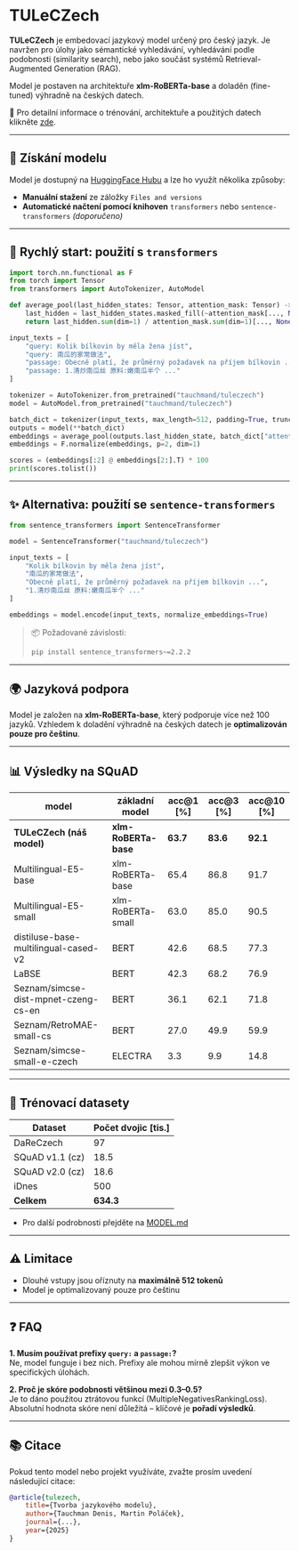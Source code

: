 # TULeCZech

**TULeCZech** je embedovací jazykový model určený pro český jazyk. Je navržen pro úlohy jako sémantické vyhledávání, vyhledávání podle podobnosti (similarity search), nebo jako součást systémů Retrieval-Augmented Generation (RAG).

Model je postaven na architektuře **xlm-RoBERTa-base** a doladěn (fine-tuned) výhradně na českých datech.

📄 Pro detailní informace o trénování, architektuře a použitých datech klikněte [zde](./PDO.pdf).

---

## 🧠 Získání modelu

Model je dostupný na [HuggingFace Hubu](https://huggingface.co/tauchmand/tuleczech) a lze ho využít několika způsoby:

- **Manuální stažení** ze záložky `Files and versions`
- **Automatické načtení pomocí knihoven** `transformers` nebo `sentence-transformers` *(doporučeno)*

---

## 🚀 Rychlý start: použití s `transformers`

```python
import torch.nn.functional as F
from torch import Tensor
from transformers import AutoTokenizer, AutoModel

def average_pool(last_hidden_states: Tensor, attention_mask: Tensor) -> Tensor:
    last_hidden = last_hidden_states.masked_fill(~attention_mask[..., None].bool(), 0.0)
    return last_hidden.sum(dim=1) / attention_mask.sum(dim=1)[..., None]

input_texts = [
    "query: Kolik bílkovin by měla žena jíst",
    "query: 南瓜的家常做法",
    "passage: Obecně platí, že průměrný požadavek na příjem bílkovin ...",
    "passage: 1.清炒南瓜丝 原料:嫩南瓜半个 ..."
]

tokenizer = AutoTokenizer.from_pretrained("tauchmand/tuleczech")
model = AutoModel.from_pretrained("tauchmand/tuleczech")

batch_dict = tokenizer(input_texts, max_length=512, padding=True, truncation=True, return_tensors="pt")
outputs = model(**batch_dict)
embeddings = average_pool(outputs.last_hidden_state, batch_dict["attention_mask"])
embeddings = F.normalize(embeddings, p=2, dim=1)

scores = (embeddings[:2] @ embeddings[2:].T) * 100
print(scores.tolist())
```

---

## ✨ Alternativa: použití se `sentence-transformers`

```python
from sentence_transformers import SentenceTransformer

model = SentenceTransformer("tauchmand/tuleczech")

input_texts = [
    "Kolik bílkovin by měla žena jíst",
    "南瓜的家常做法",
    "Obecně platí, že průměrný požadavek na příjem bílkovin ...",
    "1.清炒南瓜丝 原料:嫩南瓜半个 ..."
]

embeddings = model.encode(input_texts, normalize_embeddings=True)
```

> 📦 Požadované závislosti:  
> ```bash
> pip install sentence_transformers~=2.2.2
> ```

---

## 🌍 Jazyková podpora

Model je založen na **xlm-RoBERTa-base**, který podporuje více než 100 jazyků. Vzhledem k doladění výhradně na českých datech je **optimalizován pouze pro češtinu**.

---

## 📊 Výsledky na SQuAD

| **model**                                | **základní model**       | **acc@1 [%]** | **acc@3 [%]** | **acc@10 [%]** |
|------------------------------------------|---------------------------|---------------|---------------|----------------|
| **TULeCZech (náš model)**                | **xlm-RoBERTa-base**      | **63.7**      | **83.6**      | **92.1**       |
| Multilingual-E5-base                     | xlm-RoBERTa-base          | 65.4          | 86.8          | 91.7           |
| Multilingual-E5-small                    | xlm-RoBERTa-small         | 63.0          | 85.0          | 90.5           |
| distiluse-base-multilingual-cased-v2     | BERT                      | 42.6          | 68.5          | 77.3           |
| LaBSE                                    | BERT                      | 42.3          | 68.2          | 76.9           |
| Seznam/simcse-dist-mpnet-czeng-cs-en     | BERT                      | 36.1          | 62.1          | 71.8           |
| Seznam/RetroMAE-small-cs                 | BERT                      | 27.0          | 49.9          | 59.9           |
| Seznam/simcse-small-e-czech              | ELECTRA                   | 3.3           | 9.9           | 14.8           |
---

## 🦚 Trénovací datasety

| **Dataset**     | **Počet dvojic [tis.]** |
|-----------------|--------------------------|
| DaReCzech       | 97                       |
| SQuAD v1.1 (cz) | 18.5                     |
| SQuAD v2.0 (cz) | 18.6                     |
| iDnes           | 500                      |
| **Celkem**      | **634.3**                |


- Pro další podrobnosti přejděte na [MODEL.md](./PDO.pdf)

---

## ⚠️ Limitace

- Dlouhé vstupy jsou oříznuty na **maximálně 512 tokenů**
- Model je optimalizovaný pouze pro češtinu

---

## ❓ FAQ

**1. Musím používat prefixy `query:` a `passage:`?**  
Ne, model funguje i bez nich. Prefixy ale mohou mírně zlepšit výkon ve specifických úlohách.

**2. Proč je skóre podobnosti většinou mezi 0.3–0.5?**  
Je to dáno použitou ztrátovou funkcí (MultipleNegativesRankingLoss). Absolutní hodnota skóre není důležitá – klíčové je **pořadí výsledků**.

---

## 📚 Citace

Pokud tento model nebo projekt využíváte, zvažte prosím uvedení následující citace:

```bibtex
@article{tulezech,
    title={Tvorba jazykového modelu},
    author={Tauchman Denis, Martin Poláček},
    journal={...},
    year={2025}
}
